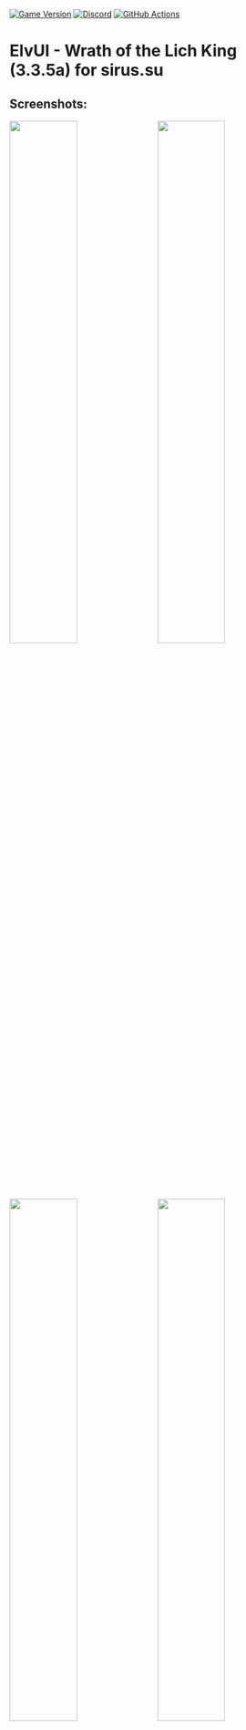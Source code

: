 [![Game Version](https://img.shields.io/badge/wow-3.3.5-blue.svg)](https://github.com/ElvUI-WotLK)
[![Discord](https://discordapp.com/api/guilds/259362419372064778/widget.png?style=shield)](https://discord.gg/UXSc7nt)
[![GitHub Actions](https://github.com/ElvUI-WotLK/ElvUI/workflows/lint/badge.svg?branch=master&event=push)](https://github.com/ElvUI-WotLK/ElvUI/actions?query=workflow%3Alint+branch%3Amaster)

# ElvUI - Wrath of the Lich King (3.3.5a) for sirus.su


## Screenshots:

<a href="https://user-images.githubusercontent.com/590348/77227057-4d9ec400-6b8e-11ea-8672-29789434b9fe.jpg">
<img src="https://user-images.githubusercontent.com/590348/77227055-4bd50080-6b8e-11ea-975e-a68784d34327.jpg" align="right" width="48.5%">
</a>
<a href="https://user-images.githubusercontent.com/590348/77227304-65774780-6b90-11ea-9f64-432786d2a597.jpg">
<img src="https://user-images.githubusercontent.com/590348/77227077-98b8d700-6b8e-11ea-9822-f30103eca56b.jpg" width="48.5%">
</a>

<a href="https://user-images.githubusercontent.com/590348/77227091-bc7c1d00-6b8e-11ea-8c4f-29029a0b750a.jpg">
<img src="https://user-images.githubusercontent.com/590348/77227094-bdad4a00-6b8e-11ea-91a6-d134d7f01d8d.jpg" align="right" width="48.5%">
</a>
<a href="https://user-images.githubusercontent.com/590348/77227309-74f69080-6b90-11ea-9aa1-95c760340e9d.jpg">
<img src="https://user-images.githubusercontent.com/590348/77227311-76c05400-6b90-11ea-8704-dfb0cfd1dd3c.jpg" width="48.5%">
</a>

<a href="https://user-images.githubusercontent.com/590348/77227322-9192c880-6b90-11ea-9944-b9ae42e19431.jpg">
<img src="https://user-images.githubusercontent.com/590348/77227324-935c8c00-6b90-11ea-88ad-96f05a23b3f6.jpg" align="right" width="48.5%">
</a>
<a href="https://user-images.githubusercontent.com/590348/77227328-a53e2f00-6b90-11ea-8dd4-a8d7287185e8.jpg">
<img src="https://user-images.githubusercontent.com/590348/77227329-a707f280-6b90-11ea-9395-3bbc665a3593.jpg" width="48.5%">
</a>


## Installation:

1. Тыкаем по ссылке **[Latest Version](https://github.com/fxpw/ElvUI/releases/latest)**
2. Распаковываем куда удобно
3. Открываем "ElvUI-(#.##)"
4. Копируем или переносим **ElvUI** and **ElvUI_OptionsUI** в Wow-Directory\Interface\AddOns
5. Перезапускаем полностью игру

## Plugins:
Для сируса
[ElvUI_Enhanced](https://github.com/fxpw/ElvUI_Enhanced)
<br />
[ElvUI_AddOnSkins](https://github.com/fxpw/ElvUI_AddOnSkins)
<br />
[ElvUI_DmgAtPlates](https://github.com/fxpw/ElvUI_DmgAtPlates)
<br />
Обычные
[ElvUI_AuraBarsMovers](https://github.com/ElvUI-WotLK/ElvUI_AuraBarsMovers)
<br />
[ElvUI_BagControl](https://github.com/ElvUI-WotLK/ElvUI_BagControl)
<br />
[ElvUI_CastBarOverlay](https://github.com/ElvUI-WotLK/ElvUI_CastBarOverlay)
<br />
[ElvUI_CustomTags](https://github.com/ElvUI-WotLK/ElvUI_CustomTags)
<br />
[ElvUI_CustomTweaks](https://github.com/ElvUI-WotLK/ElvUI_CustomTweaks)
<br />
[ElvUI_DTBars2](https://github.com/ElvUI-WotLK/ElvUI_DTBars2)
<br />
[ElvUI_DataTextColors](https://github.com/ElvUI-WotLK/ElvUI_DataTextColors)
<br />
[ElvUI_EnhancedFriendsList](https://github.com/ElvUI-WotLK/ElvUI_EnhancedFriendsList)
<br />
[ElvUI_ExtraActionBars](https://github.com/ElvUI-WotLK/ElvUI_ExtraActionBars)
<br />
[ElvUI_LocPlus](https://github.com/ElvUI-WotLK/ElvUI_LocPlus)
<br />
[ElvUI_MicrobarEnhancement](https://github.com/ElvUI-WotLK/ElvUI_MicrobarEnhancement)
<br />
[ElvUI_RaidMarkers](https://github.com/ElvUI-WotLK/ElvUI_RaidMarkers)
<br />
[ElvUI_SwingBar](https://github.com/ElvUI-WotLK/ElvUI_SwingBar)
<br />
[ElvUI_VisualProcs](https://github.com/ElvUI-WotLK/ElvUI_VisualProcs)
<br />

-- Please Note: These plugins will not function without ElvUI installed.

## Commands:

    /ec or /elvui     Toggle the configuration GUI.
    /rl or /reloadui  Reload the whole UI.
    /moveui           Open the movable frames options.
    /bgstats          Toggles Battleground datatexts to display info when inside a battleground.
    /hellokitty       Enables the Hello Kitty theme (can be reverted by repeating the command).
    /hellokittyfix    Fixes any colors or borders to default after using /hellokitty. Optional Use.
    /harlemshake      Enables Harlem Shake april fools joke. (DO THE HARLEM SHAKE!)
    /egrid            Toggles visibility of the grid for helping placement of thirdparty addons.
    /farmmode         Toggles the Minimap Farmmode.
    /in               The input of how many seconds you want a command to fire.
                          usage: /in <seconds> <command>
                          example: /in 1.5 /say hi
    /enable           Enable an Addon.
                          usage: /enable <addon>
                          example: /enable AtlasLoot
    /disable          Disable an Addon.
                          usage: /disable <addon>
                          example: /disable AtlasLoot

    ---------------------------------------------------------------------------------------------------------------
    -- Development ------------------------------------------------------------------------------------------------
    ---------------------------------------------------------------------------------------------------------------
    /etrace           Toggles events window.
    /luaerror on      Enable luaerrors and disable all AddOns except ElvUI.
    /luaerror off     Disable luaerrors and re-enable all AddOns disabled within that session.
    /cpuimpact        Toggles calculations of CPU Impact. Type /cpuimpact to get results when you are ready.
    /cpuusage         Calculates and dumps CPU usage differences (module: all, showall: false, minCalls: 15, delay: 5).
    /frame            Command to grab frame information when mouseing over a frame or when inputting the name.
                          usage: /frame (when mousing over frame) or /frame <name>
                          example: /frame WorldFrame
    /framelist        Dumps frame level information with children and parents. Also places info into copy box.
    /framestack       Toggles dynamic mouseover frame displaying frame name and level information.
    /resetui          If no argument is provided it will reset all frames to their default positions.
                      If an argument is provided it will reset only that frame.
                          example: /resetui uf (resets all unitframes)


## Languages:

ElvUI supports and contains language specific code for the following gameclients:
* English (enUS)
* Korean (koKR)
* French (frFR)
* German (deDE)
* Chinese (zhCN)
* Spanish (esES)
* Russian (ruRU)


## FAQ RU:

### Я хочу сообщить о баге. Что мне нужно делать?
Убедитесь что вы используете последнюю версию [ElvUI](https://github.com/ElvUI-WotLK/ElvUI/releases/latest)
<br />
Детально опишите свою проблему.
<br />
Если ваша проблема носит визуальный характер, пожалуйста предоставьте скриншоты.
<br />
Что вы делали, когда произошла ошибка?
<br />
Опишите, как можно воспроизвести эту ошибку.
<br />
Чем больше информации о проблемы вы предоставите, тем быстрее вам помогут.

### Я хотел бы попросить о добавлении возможности в ElvUI. Где написать?
Данный репозиторий создан с целью воспроизведения оригинального функционал ElvUI.
<br />
Запросы на добавление нового функционала рассматриваются в репозитории [ElvUI_Enhanced](https://github.com/ElvUI-WotLK/ElvUI_Enhanced/issues)
<br />
Запросы на изменение существующего функционала **ElvUI** рассматриваются в репозитории [ElvUI_CustomTweaks](https://github.com/ElvUI-WotLK/ElvUI_CustomTweaks/issues)

### У меня проблема с ElvUI_"ИмяПлагина". Где написать?
Создайте запрос в репозитории баг-трекере [ElvUI](https://github.com/ElvUI-WotLK)_"ИмяПлагина".

### ElvUI конфликтует с "ИмяАддона".
Убедитесь, что вы используете последнюю доступную версию "ИмяАддона" для WotLK, перед тем как создать тикет о конфликте.

### Могли бы вы портировать "ИмяАддона" на WotLK?
Единственная цель ElvUI-WotLK заключается в улучшении портированной версии ElvUI и его плагинов.


